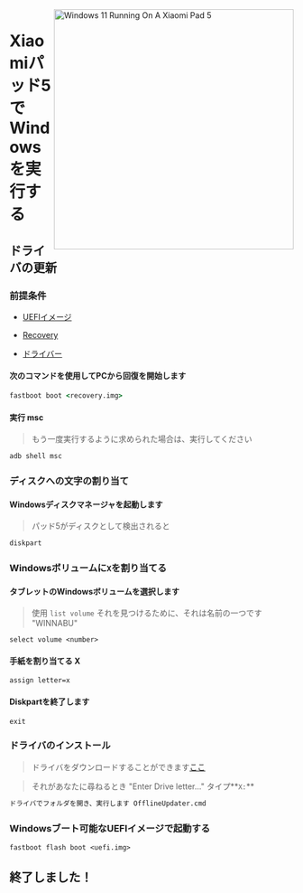 <img align="right" src="https://raw.githubusercontent.com/erdilS/Port-Windows-11-Xiaomi-Pad-5/main/nabu.png" width="425" alt="Windows 11 Running On A Xiaomi Pad 5">


# Xiaomiパッド5でWindowsを実行する

## ドライバの更新

### 前提条件


- [UEFIイメージ](https://raw.githubusercontent.com/erdilS/Port-Windows-11-Xiaomi-Pad-5/main/images/xiaomi-nabu_secureboot-v2.img)

- [Recovery](../../../../releases/tag/1.0)

- [ドライバー](https://github.com/map220v/MiPad5-Drivers/releases/latest)

#### 次のコマンドを使用してPCから回復を開始します

```cmd
fastboot boot <recovery.img>
```


#### 実行 msc
> もう一度実行するように求められた場合は、実行してください
```cmd
adb shell msc
```

### ディスクへの文字の割り当て

#### Windowsディスクマネージャを起動します

> パッド5がディスクとして検出されると

```cmd
diskpart
```


### Windowsボリュームに`X`を割り当てる

#### タブレットのWindowsボリュームを選択します
> 使用 `list volume` それを見つけるために、それは名前の一つです "WINNABU"

```diskpart
select volume <number>
```

#### 手紙を割り当てる X
```diskpart
assign letter=x
```

#### Diskpartを終了します
```diskpart
exit
```


### ドライバのインストール

> ドライバをダウンロードすることができます[ここ](https://github.com/map220v/MiPad5-Drivers/releases/latest)

> それがあなたに尋ねるとき "Enter Drive letter..." タイプ**`X:`**
```cmd
ドライバでフォルダを開き、実行します OfflineUpdater.cmd
```


### Windowsブート可能なUEFIイメージで起動する

```
fastboot flash boot <uefi.img>
```

## 終了しました！
